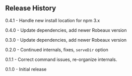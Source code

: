 ## Release History

0.4.1 - Handle new install location for npm 3.x

0.4.0 - Update dependencies, add newer Robeaux version

0.3.0 - Update dependencies, add newer Robeaux version

0.2.0 - Continued internals, fixes, `serveDir` option

0.1.1 - Correct command issues, re-organize internals.

0.1.0 - Initial release
